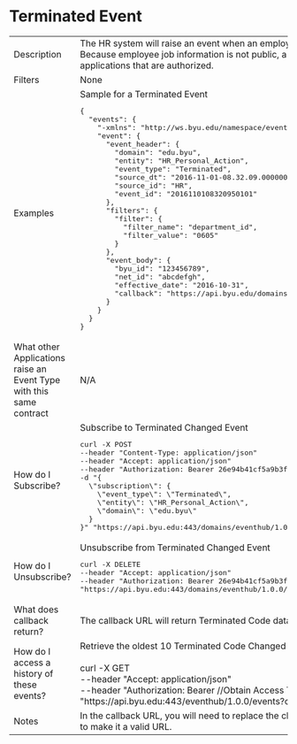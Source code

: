 # Terminated Event

<table align="center">
    <tr>
        <td>Description</td>
        <td>The HR system will raise an event when an employee is terminated.<br>Because employee job information is not public, a secure callback URL is provided for business applications that are authorized.</td>
    </tr>
    <tr>
        <td>Filters</td>
        <td>None</td>
    </tr>
    <tr>
        <td>Examples</td>
        <td>Sample for a Terminated Event<br><pre>{
  "events": {
    "-xmlns": "http://ws.byu.edu/namespace/event-hub/v1",
    "event": {
      "event_header": {
        "domain": "edu.byu",
        "entity": "HR_Personal_Action",
        "event_type": "Terminated",
        "source_dt": "2016-11-01-08.32.09.000000",
        "source_id": "HR",
        "event_id": "2016110108320950101"
      },
      "filters": {
        "filter": {
          "filter_name": "department_id",
          "filter_value": "0605"
        }
      },
      "event_body": {
        "byu_id": "123456789",
        "net_id": "abcdefgh",
        "effective_date": "2016-10-31",
        "callback": "https://api.byu.edu/domains/erp/hr/termination/v1?byu_id=123456789"
      }
    }
  }
}</pre></td>
    </tr>
    <tr>
        <td>What other Applications raise an Event Type with this same contract</td>
        <td>N/A</td>
    </tr>
    <tr>
        <td>How do I Subscribe?</td>
        <td>Subscribe to Terminated Changed Event<br><pre>curl -X POST 
--header "Content-Type: application/json" 
--header "Accept: application/json" 
--header "Authorization: Bearer 26e94b41cf5a9b3f36435c1e0e35f3" 
-d "{
  \"subscription\": {
    \"event_type\": \"Terminated\",
    \"entity\": \"HR_Personal_Action\",
    \"domain\": \"edu.byu\"
  }
}" "https://api.byu.edu:443/domains/eventhub/1.0.0/subscriptions"</pre></td>
    </tr>
    <tr>
        <td>How do I Unsubscribe?</td>
        <td>Unsubscribe from Terminated Changed Event<br><pre>curl -X DELETE 
--header "Accept: application/json" 
--header "Authorization: Bearer 26e94b41cf5a9b3f36435c1e0e35f3"
"https://api.byu.edu:443/domains/eventhub/1.0.0/subscriptions/edu.byu/HR_Personal_Action/Terminated"</pre></td>
    </tr>
    <tr>
        <td>What does callback return?</td>
        <td>The callback URL will return Terminated Code data for the specified byu_id.</td>
    </tr>
    <tr>
        <td>How do I access a history of these events?</td>
        <td>Retrieve the oldest 10 Terminated Code Changed events from the Archive<br><br>curl -X GET<br>--header "Accept: application/json" <br>--header "Authorization: Bearer //Obtain Access Token in API Store//" <br>"https://<span></span>api.byu.edu:443/eventhub/1.0.0/events?count=10"</td>
    </tr>
    <tr>
        <td>Notes</td>
        <td>In the callback URL, you will need to replace the characters "%26" with the "&" (ampersand) character to make it a valid URL.</td>
    </tr>
</table>
